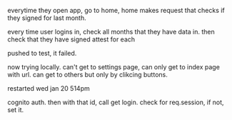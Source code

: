 everytime they open app, go to home, home makes request that checks if they signed for last month.

every time user logins in, check all months that they have data in. then check that they have signed attest for each

pushed to test, it failed.

now trying locally. can't get to settings page, can only get to index page with url. can get to others but only by clikcing buttons.

restarted wed jan 20 514pm

<!-- for existing users, map id to rep. every one knew will have id string used as rep going forward -->

cognito auth.
then with that id, call get login. check for req.session, if not, set it.
